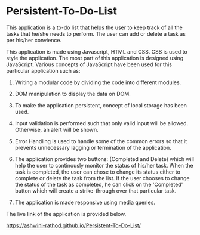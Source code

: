 # Persistent-To-Do-List
This application is a to-do list that helps the user to keep track of all the tasks that he/she needs to perform. The user can add or delete a task as per his/her convience.

This application is made using Javascript, HTML and CSS. CSS is used to style the application. The most part of this application is designed using JavaScript. Various concepts of JavaScript have been used for this particular application such as: 

1. Writing a modular code by dividing the code into different modules.

2. DOM manipulation to display the data on DOM.

3. To make the application persistent, concept of local storage has been used.

4. Input validation is performed such that only valid input will be allowed. Otherwise, an alert will be shown.

5. Error Handling is used to handle some of the common errors so that it prevents unnecessary lagging or termination of the application.

6. The application provides two buttons: (Completed and Delete) which will help the user to continously monitor the status of his/her task. When the task is completed, the user can chose to change its status either to complete or delete the task from the list. If the user chooses to change the status of the task as completed, he can click on the 'Completed' button which will create a strike-through over that particular task.

7. The application is made responsive using media queries.

The live link of the application is provided below.

https://ashwini-rathod.github.io/Persistent-To-Do-List/



